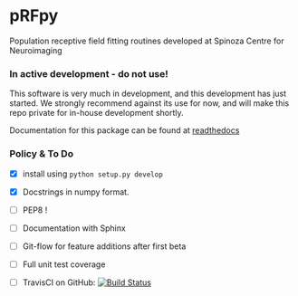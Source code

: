 # pRFpy
Population receptive field fitting routines developed at Spinoza Centre for Neuroimaging

### In active development - do not use!
This software is very much in development, and this development has just started. We strongly recommend against its use for now, and will make this repo private for in-house development shortly. 

Documentation for this package can be found at [readthedocs](https://prfpy.readthedocs.io/en/latest/)


### Policy & To Do
- [x] install using `python setup.py develop`
- [x] Docstrings in numpy format. 
- [ ] PEP8 !
- [ ] Documentation with Sphinx
- [ ] Git-flow for feature additions after first beta 
- [ ] Full unit test coverage
- [ ] TravisCI on GitHub: [![Build Status](https://travis-ci.org/spinoza-centre/prfpy.svg?branch=master)](https://travis-ci.org/spinoza-centre/prfpy)

